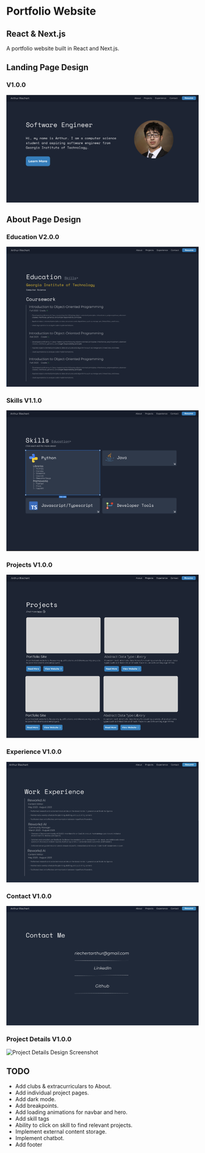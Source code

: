 # Portfolio Website
## React & Next.js
A portfolio website built in React and Next.js.

## Landing Page Design
### V1.0.0
![Landing Design Screenshot](/readme-assets/landing_figma_design_100.png)

## About Page Design
### Education V2.0.0
![About Design Screenshot](/readme-assets/about_figma_design_200.png)
### Skills V1.1.0
![Skills Design Screenshot](/readme-assets/skills_figma_design_200.png)
### Projects V1.0.0
![Projects Design Screenshot](/readme-assets/projects_figma_design_100.png)
### Experience V1.0.0
![Experience Design Screenshot](/readme-assets/experience_figma_design_100.png)
### Contact V1.0.0
![Contact Design Screenshot](/readme-assets/contact_figma_design_100.png)
### Project Details V1.0.0
![Project Details Design Screenshot](/readme-assets/project_details_digma_design_100.png)

## TODO
- Add clubs & extracurriculars to About.
- Add individual project pages.
- Add dark mode.
- Add breakpoints.
- Add loading animations for navbar and hero.
- Add skill tags
- Ability to click on skill to find relevant projects.
- Implement external content storage.
- Implement chatbot.
- Add footer
